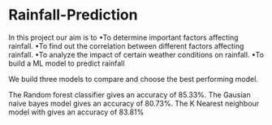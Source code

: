# Rainfall-Prediction
 In this project our aim is to
 •To determine important factors affecting rainfall.
 •To find out the correlation between different factors affecting rainfall.
 •To analyze the impact of certain weather conditions on rainfall. 
 •To build a ML model to predict rainfall
 
We build three models to compare and choose the best performing model.
 
The Random forest classifier gives an accuracy of 85.33%.
The Gausian naive bayes model gives an accuracy of 80.73%.
The K Nearest neighbour model with gives an accuracy of 83.81%
